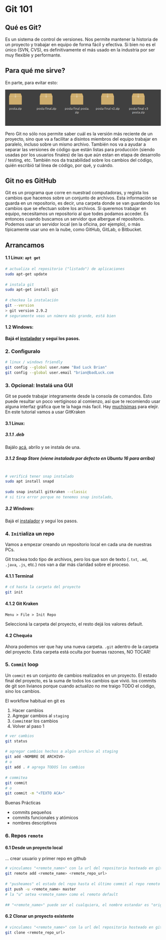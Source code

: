 # Git 101 

## Qué es Git?
Es un sistema de control de versiones.  Nos permite mantener la historia de un proyecto y trabajar en equipo de forma fácil y efectiva. Si bien no es el único (SVN, CVS), es definitivamente el más usado en la industria por ser muy flexible y performante.

## Para qué me sirve?

En parte, para evitar esto:

![image-20200714192855199](./image-20200714192855199.png)

Pero Git no sólo nos permite saber cuál es la versión más reciente de un proyecto, sino que va a facilitar a disintos miembros del equipo trabajar en paralelo, incluso sobre un mismo archivo. También nos va a ayudar a separar las versiones de código que están listas para producción (siendo usadas por los usuarios finales) de las que aún estan en etapa de desarrollo / testing, etc. También nos da trazabilidad sobre los cambios del código, quién escribió tal línea de código, por qué, y cuándo. 

## Git no es GitHub

Git es un programa que corre en nuestrad computadoras, y regista los cambios que hacemos sobre un conjunto de archivos. Esta información se guarda en un repositorio, es decir, una carpeta donde se van guardando los cambios que se efectuan sobre los archivos. 
Si queremos trabajar en equipo, necesitamos un repositorio al que todes podamos acceder. Es entonces cuando buscamos un servidor que albergue el repositorio. Podemos usar un servidor local (en la oficina, por ejemplo), o más típicamente usar uno en la nube, como GitHub, GitLab, o Bitbucket.

## Arrancamos

#### 1.1 Linux: `apt get`

```bash
# actualiza el repositorio ("listado") de aplicaciones
sudo apt-get update

# instala git
sudo apt-get install git

# checkea la instalación
git --version
> git version 2.9.2
# seguramente veas un número más grande, está bien

```

#### 1.2 Windows: 

#### Bajá el [instalador](https://git-for-windows.github.io/) y seguí los pasos.

### 2. Configuralo

```bash
# linux / windows friendly
git config --global user.name "Bad Luck Brian"
git config --global user.email "brian@badLuck.com
```

### 3. Opcional: Instalá una GUI 

Git se puede trabajar integramente desde la consola de comandos. Esto puede resultar un poco vertiginoso al comienzo, así que te recomiendo usar alguna interfaz gráfica que te la haga más facil. Hay [muchísimas](https://git-scm.com/downloads/guis) para elejir. En este tutorial vamos a usar GitKraken

#### 3.1 Linux:

##### 3.1.1 .deb

Bajálo [acá](https://gitkraken.com/download/linux-deb), abrilo y se instala de una.

##### 3.1.2 Snap Store (viene instalada por defecto en Ubuntu 16 para arriba)

```bash

# verificá tener snap instalado
sudo apt install snapd

sudo snap install gitkraken --classic
# si tira error porque no tenemos snap instalado, 

```

##### 3.2 Windows:

Bajá el [instalador](https://www.gitkraken.com/download) y seguí los pasos.

### 4. `Init`ializa un repo

Vamos a empezar creando un repositorio local en cada una de nuestras PCs.

Git trackea todo tipo de archivos, pero los que son de texto (`.txt`, `.md`, `.java`, `.js`, etc.) nos van a dar más claridad sobre el proceso. 

#### 4.1.1 Terminal

```bash
# cd hasta la carpeta del proyecto
git init
```

#### 4.1.2 Git Kraken

` Menu > File > Init Repo ` 

Seleccioná la carpeta del proyecto, el resto dejá los valores default.

#### 4.2 Chequéa

Ahora podemos ver que hay una nueva carpeta. `.git` adentro de la carpeta del proyecto. Esta carpeta está oculta por buenas razones, NO TOCAR!

### 5. `Commit` loop

Un `commit` es un conjunto de cambios realizados en un proyecto. El estado final del proyecto, es la suma de todos los cambios que vivió. los commits de git son livianos porque cuando actualizo no me traigo TODO el código, sino los cambios.

El workflow habitual en git es

1. Hacer cambios
2. Agregar cambios al `staging`
3. `Commit`ear los cambios
4. Volver al paso 1

```bash
# ver cambios
git status

# agregar cambios hechos a algún archivo al staging
git add <NOMBRE DE ARCHIVO>
# o 
git add . # agrega TODOS los cambios

# commitea
git commit 
# o 
git commit -m "<TEXTO ACA>"
```

Buenas Prácticas

* commits pequeños
* commits funcionales y atómicos
* nombres descriptivos

### 6. Repos `remote`

#### 6.1 Desde un proyecto local

... crear usuario y primer repo en github

```bash
# vinculamos "<remote_name>" con la url del repositorio hosteado en github
git remote add <remote_name> <remote_repo_url>

# "pusheamos" el estado del repo hasta el último commit al repo remoto
git push -u <remote_name> master
# la "u" setea <remote_name> como el remoto default

## "<remote_name>" puede ser el cualquiera, el nombre estandar es "origin"
```

#### 6.2 Clonar un proyecto existente

```bash
# vinculamos "<remote_name>" con la url del repositorio hosteado en github
git clone <remote_repo_url>
```

#### 



